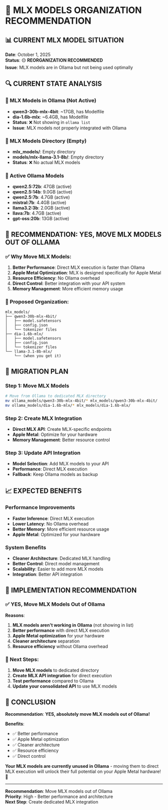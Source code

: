 # 🔄 **MLX MODELS ORGANIZATION RECOMMENDATION**

## 📊 **CURRENT MLX MODEL SITUATION**

**Date**: October 1, 2025  
**Status**: 🟡 **REORGANIZATION RECOMMENDED**  
**Issue**: MLX models are in Ollama but not being used optimally

## 🔍 **CURRENT STATE ANALYSIS**

### **📁 MLX Models in Ollama (Not Active)**
- **qwen3-30b-mlx-4bit**: ~17GB, has Modelfile
- **dia-1.6b-mlx**: ~6.4GB, has Modelfile
- **Status**: ❌ Not showing in `ollama list`
- **Issue**: MLX models not properly integrated with Ollama

### **📁 MLX Models Directory (Empty)**
- **mlx_models/**: Empty directory
- **models/mlx-llama-3.1-8b/**: Empty directory
- **Status**: ❌ No actual MLX models

### **📁 Active Ollama Models**
- **qwen2.5:72b**: 47GB (active)
- **qwen2.5:14b**: 9.0GB (active)
- **qwen2.5:7b**: 4.7GB (active)
- **mistral:7b**: 4.4GB (active)
- **llama3.2:3b**: 2.0GB (active)
- **llava:7b**: 4.7GB (active)
- **gpt-oss:20b**: 13GB (active)

## 🎯 **RECOMMENDATION: YES, MOVE MLX MODELS OUT OF OLLAMA**

### **✅ Why Move MLX Models:**

1. **Better Performance**: Direct MLX execution is faster than Ollama
2. **Apple Metal Optimization**: MLX is designed specifically for Apple Metal
3. **Resource Efficiency**: No Ollama overhead
4. **Direct Control**: Better integration with your API system
5. **Memory Management**: More efficient memory usage

### **🚀 Proposed Organization:**

```
mlx_models/
├── qwen3-30b-mlx-4bit/
│   ├── model.safetensors
│   ├── config.json
│   └── tokenizer files
├── dia-1.6b-mlx/
│   ├── model.safetensors
│   ├── config.json
│   └── tokenizer files
└── llama-3.1-8b-mlx/
    └── (when you get it)
```

## 🔧 **MIGRATION PLAN**

### **Step 1: Move MLX Models**
```bash
# Move from Ollama to dedicated MLX directory
mv ollama_models/qwen3-30b-mlx-4bit/* mlx_models/qwen3-30b-mlx-4bit/
mv ollama_models/dia-1.6b-mlx/* mlx_models/dia-1.6b-mlx/
```

### **Step 2: Create MLX Integration**
- **Direct MLX API**: Create MLX-specific endpoints
- **Apple Metal**: Optimize for your hardware
- **Memory Management**: Better resource control

### **Step 3: Update API Integration**
- **Model Selection**: Add MLX models to your API
- **Performance**: Direct MLX execution
- **Fallback**: Keep Ollama models as backup

## 📈 **EXPECTED BENEFITS**

### **Performance Improvements**
- **Faster Inference**: Direct MLX execution
- **Lower Latency**: No Ollama overhead
- **Better Memory**: More efficient resource usage
- **Apple Metal**: Optimized for your hardware

### **System Benefits**
- **Cleaner Architecture**: Dedicated MLX handling
- **Better Control**: Direct model management
- **Scalability**: Easier to add more MLX models
- **Integration**: Better API integration

## 🎯 **IMPLEMENTATION RECOMMENDATION**

### **✅ YES, Move MLX Models Out of Ollama**

**Reasons**:
1. **MLX models aren't working in Ollama** (not showing in list)
2. **Better performance** with direct MLX execution
3. **Apple Metal optimization** for your hardware
4. **Cleaner architecture** separation
5. **Resource efficiency** without Ollama overhead

### **🚀 Next Steps**:
1. **Move MLX models** to dedicated directory
2. **Create MLX API integration** for direct execution
3. **Test performance** compared to Ollama
4. **Update your consolidated API** to use MLX models

## 🎯 **CONCLUSION**

**Recommendation**: **YES, absolutely move MLX models out of Ollama!**

**Benefits**:
- ✅ Better performance
- ✅ Apple Metal optimization
- ✅ Cleaner architecture
- ✅ Resource efficiency
- ✅ Direct control

**Your MLX models are currently unused in Ollama** - moving them to direct MLX execution will unlock their full potential on your Apple Metal hardware! 🚀

---

**Recommendation**: Move MLX models out of Ollama  
**Priority**: High - Better performance and architecture  
**Next Step**: Create dedicated MLX integration
